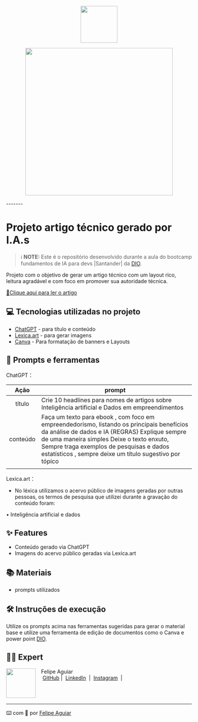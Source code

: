 <p align="center">
    <img width="100" src=".github/assets/banner.png">
</p>

<p align="center">
  <img 
    src="https://github.com/Natanrezendee/prompts-for-article-generate-by-ia/blob/main/Seu%20jardim.png"
    width="400"  
  />
</p>
-------

# Projeto artigo técnico gerado por I.A.s


 > ℹ️ **NOTE:** Este é o repositório desenvolvido durante a aula do bootcamp fundamentos de IA para devs |Santander| da [DIO](https://dio.me).

Projeto com o objetivo de gerar um artigo técnico com um layout rico, leitura agradável e com foco em promover sua autoridade técnica.

<a href="https://web.dio.me/articles/empreendimento-inteligente-maximizando-lucros-com-inteligencia-artificial-e-analise-de-dados?back=%2Farticles&open-modal=true&page=1&order=oldest"> 📕Clique aqui para ler o artigo</a>

## 💻 Tecnologias utilizadas no projeto

- [ChatGPT](https://chat.openai.com/) - para título e conteúdo
- [Lexica.art](https://lexica.art/) - para gerar imagens
- [Canva](https://www.canva.com/pt_br/) - Para formatação de banners e Layouts

## 📄 Prompts e ferramentas


ChatGPT：

|   Ação   | prompt                                                                                                                                                                                                                                                                         |
| :------: | ------------------------------------------------------------------------------------------------------------------------------------------------------------------------------------------------------------------------------------------------------------------------------ |
|  título  | Crie 10 headlines para nomes de artigos sobre Inteligência artificial e Dados em empreendimentos                                                                                                                                                                               |
| conteúdo | Faça um texto para ebook , com foco em empreendedorismo, listando os principais benefícios da análise de dados e IA {REGRAS} Explique sempre de uma maneira simples Deixe o texto enxuto, Sempre traga exemplos de pesquisas e dados estatísticos , sempre deixe um título sugestivo por tópico
                                                                       |


Lexica.art：

- No léxica utilizamos o acervo público de imagens geradas por outras pessoas, os termos de pesquisa que utilizei durante a gravação do conteúdo foram:

• Inteligência artificial e dados



## ✨ Features

- Conteúdo gerado via ChatGPT
- Imagens do acervo público geradas via Lexica.art

## 📚 Materiais

- prompts utilizados

## 🛠️ Instruções de execução

Utilize os prompts acima nas ferramentas sugeridas para gerar o material base e utilize uma ferramenta de edição de documentos como o Canva e power point [DIO](https://dio.me).

## 👨‍💻 Expert

<p>
    <img 
      align=left 
      margin=10 
      width=80 
      src="https://avatars.githubusercontent.com/u/37452836?v=4"
    />
    <p>&nbsp&nbsp&nbspFelipe Aguiar<br>
    &nbsp&nbsp&nbsp
    <a href="https://github.com/felipeAguiarCode">
    GitHub</a>&nbsp;|&nbsp;
    <a href="www.linkedin.com/in/
felipe-exe">LinkedIn</a>
&nbsp;|&nbsp;
    <a href="https://www.instagram.com/felipeaguiar.exe/">
    Instagram</a>
&nbsp;|&nbsp;</p>
</p>
<br/><br/>
<p>

---

⌨️ com 💜 por [Felipe Aguiar](https://github.com/felipeAguiarCode)

